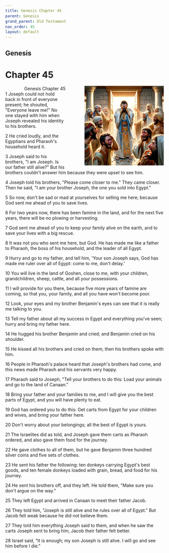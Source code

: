 ```yaml
---
title: Genesis Chapter 45
parent: Genesis
grand_parent: Old Testament
nav_order: 45
layout: default
---
```


## Genesis

# Chapter 45

<div style="clear: both; text-align: right;">
    <img src="/assets/Image/Genesis/500/45.jpg" alt="Genesis Chapter 45" class="chapter-image" style="max-width: 50%; height: auto; float: right; margin: 0 0 10px 10px; padding-left: 10%;">
    <figcaption style="font-size: 14px;">Genesis Chapter 45</figcaption>
</div>
1 Joseph could not hold back in front of everyone present; he shouted, "Everyone leave me!" No one stayed with him when Joseph revealed his identity to his brothers.

2 He cried loudly, and the Egyptians and Pharaoh's household heard it.

3 Joseph said to his brothers, "I am Joseph. Is our father still alive?" But his brothers couldn't answer him because they were upset to see him.

4 Joseph told his brothers, "Please come closer to me." They came closer. Then he said, "I am your brother Joseph, the one you sold into Egypt."

5 So now, don't be sad or mad at yourselves for selling me here; because God sent me ahead of you to save lives.

6 For two years now, there has been famine in the land, and for the next five years, there will be no plowing or harvesting.

7 God sent me ahead of you to keep your family alive on the earth, and to save your lives with a big rescue.

8 It was not you who sent me here, but God. He has made me like a father to Pharaoh, the boss of his household, and the leader of all Egypt.

9 Hurry and go to my father, and tell him, 'Your son Joseph says, God has made me ruler over all of Egypt: come to me, don't delay.'

10 You will live in the land of Goshen, close to me, with your children, grandchildren, sheep, cattle, and all your possessions.

11 I will provide for you there, because five more years of famine are coming, so that you, your family, and all you have won't become poor.

12 Look, your eyes and my brother Benjamin's eyes can see that it is really me talking to you.

13 Tell my father about all my success in Egypt and everything you've seen; hurry and bring my father here.

14 He hugged his brother Benjamin and cried; and Benjamin cried on his shoulder.

15 He kissed all his brothers and cried on them; then his brothers spoke with him.

16 People in Pharaoh's palace heard that Joseph's brothers had come, and this news made Pharaoh and his servants very happy.

17 Pharaoh said to Joseph, "Tell your brothers to do this: Load your animals and go to the land of Canaan."

18 Bring your father and your families to me, and I will give you the best parts of Egypt, and you will have plenty to eat.

19 God has ordered you to do this: Get carts from Egypt for your children and wives, and bring your father here.

20 Don't worry about your belongings; all the best of Egypt is yours.

21 The Israelites did as told, and Joseph gave them carts as Pharaoh ordered, and also gave them food for the journey.

22 He gave clothes to all of them, but he gave Benjamin three hundred silver coins and five sets of clothes.

23 He sent his father the following: ten donkeys carrying Egypt's best goods, and ten female donkeys loaded with grain, bread, and food for his journey.

24 He sent his brothers off, and they left. He told them, "Make sure you don't argue on the way."

25 They left Egypt and arrived in Canaan to meet their father Jacob.

26 They told him, "Joseph is still alive and he rules over all of Egypt." But Jacob felt weak because he did not believe them.

27 They told him everything Joseph said to them, and when he saw the carts Joseph sent to bring him, Jacob their father felt better.

28 Israel said, "It is enough; my son Joseph is still alive. I will go and see him before I die."


